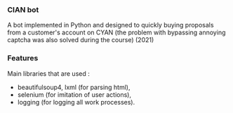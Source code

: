 ### CIAN bot

A bot implemented in Python and designed to quickly buying proposals from a customer's account on CYAN (the problem with bypassing annoying captcha was also solved during the course) (2021) 

### Features

Main libraries that are used : 
- beautifulsoup4, lxml (for parsing html), 
- selenium (for imitation of user actions),
- logging (for logging all work processes).
